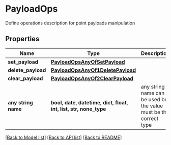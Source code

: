 # PayloadOps

Define operations description for point payloads manipulation
## Properties
Name | Type | Description | Notes
------------ | ------------- | ------------- | -------------
**set_payload** | [**PayloadOpsAnyOfSetPayload**](PayloadOpsAnyOfSetPayload.md) |  | [optional] 
**delete_payload** | [**PayloadOpsAnyOf1DeletePayload**](PayloadOpsAnyOf1DeletePayload.md) |  | [optional] 
**clear_payload** | [**PayloadOpsAnyOf2ClearPayload**](PayloadOpsAnyOf2ClearPayload.md) |  | [optional] 
**any string name** | **bool, date, datetime, dict, float, int, list, str, none_type** | any string name can be used but the value must be the correct type | [optional]

[[Back to Model list]](../README.md#documentation-for-models) [[Back to API list]](../README.md#documentation-for-api-endpoints) [[Back to README]](../README.md)


